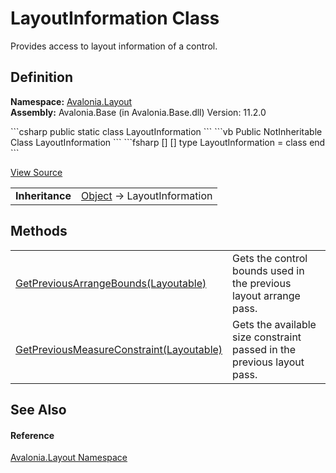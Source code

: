 # LayoutInformation Class


Provides access to layout information of a control.



## Definition
**Namespace:** <a href="N_Avalonia_Layout">Avalonia.Layout</a>  
**Assembly:** Avalonia.Base (in Avalonia.Base.dll) Version: 11.2.0

<Tabs groupId="api-code-preview">
<TabItem value="csharp" label="C#">
```csharp
public static class LayoutInformation
```
</TabItem>
<TabItem value="vb" label="VB">
```vb
Public NotInheritable Class LayoutInformation
```
</TabItem>
<TabItem value="fsharp" label="F#">
```fsharp
[<AbstractClassAttribute>]
[<SealedAttribute>]
type LayoutInformation = class end
```
</TabItem>
</Tabs>



<a href="https://github.com/AvaloniaUI/Avalonia/tree/master/src/Avalonia.Base/Layout/LayoutInformation.cs" title="View the source code">View Source</a>

<table>
<tr><td><strong>Inheritance</strong></td><td><a href="https://learn.microsoft.com/dotnet/api/system.object" target="_blank" rel="noopener noreferrer">Object</a>  →  LayoutInformation</td></tr>
</table>



## Methods
<table>
<tr>
<td><a href="M_Avalonia_Layout_LayoutInformation_GetPreviousArrangeBounds">GetPreviousArrangeBounds(Layoutable)</a></td>
<td>Gets the control bounds used in the previous layout arrange pass.</td>
</tr>
<tr>
<td><a href="M_Avalonia_Layout_LayoutInformation_GetPreviousMeasureConstraint">GetPreviousMeasureConstraint(Layoutable)</a></td>
<td>Gets the available size constraint passed in the previous layout pass.</td>
</tr>
</table>

## See Also


#### Reference
<a href="N_Avalonia_Layout">Avalonia.Layout Namespace</a>  

